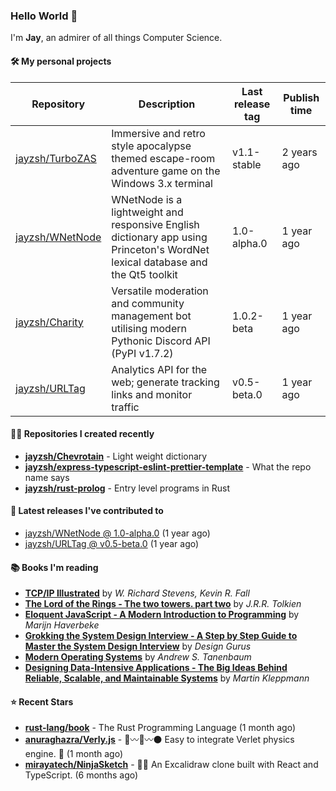 ### Hello World 👋

I'm **Jay**, an admirer of all things Computer Science.

#### 🛠  My personal projects
Repository | Description | Last release tag | Publish time |
-----------|-------------|------------------|--------------|
 [jayzsh/TurboZAS](https://github.com/jayzsh/TurboZAS) | Immersive and retro style apocalypse themed escape-room adventure game on the Windows 3.x terminal | v1.1-stable | 2 years ago
 [jayzsh/WNetNode](https://github.com/jayzsh/WNetNode) | WNetNode is a lightweight and responsive English dictionary app using Princeton's WordNet lexical database and the Qt5 toolkit  | 1.0-alpha.0 | 1 year ago
 [jayzsh/Charity](https://github.com/jayzsh/Charity) | Versatile moderation and community management bot utilising modern Pythonic Discord API (PyPI v1.7.2) | 1.0.2-beta | 1 year ago
 [jayzsh/URLTag](https://github.com/jayzsh/URLTag) | Analytics API for the web; generate tracking links and monitor traffic | v0.5-beta.0 | 1 year ago

#### 👨‍💻 Repositories I created recently
- **[jayzsh/Chevrotain](https://github.com/jayzsh/Chevrotain)** - Light weight dictionary
- **[jayzsh/express-typescript-eslint-prettier-template](https://github.com/jayzsh/express-typescript-eslint-prettier-template)** - What the repo name says
- **[jayzsh/rust-prolog](https://github.com/jayzsh/rust-prolog)** - Entry level programs in Rust

#### 🚀 Latest releases I've contributed to


- [jayzsh/WNetNode @ 1.0-alpha.0](https://github.com/jayzsh/WNetNode/releases/tag/1.0-alpha.0) (1 year ago)
- [jayzsh/URLTag @ v0.5-beta.0](https://github.com/jayzsh/URLTag/releases/tag/v0.5-beta.0) (1 year ago)

#### 📚 Books I'm reading
- **[TCP/IP Illustrated](https://literal.club/jayzsh/book/kevin-r-fall-w-richard-stevens-tcpip-illustrated-2ra1o)** by _W. Richard Stevens, Kevin R. Fall_
- **[The Lord of the Rings - The two towers. part two](https://literal.club/jayzsh/book/the-lord-of-the-rings-n69jk)** by _J.R.R. Tolkien_
- **[Eloquent JavaScript - A Modern Introduction to Programming](https://literal.club/jayzsh/book/eloquent-javascript-fkikd)** by _Marijn Haverbeke_
- **[Grokking the System Design Interview - A Step by Step Guide to Master the System Design Interview](https://literal.club/jayzsh/book/design-gurus-grokking-the-system-design-interview-2wivl)** by _Design Gurus_
- **[Modern Operating Systems](https://literal.club/jayzsh/book/andrew-s-tanenbaum-modern-operating-systems-dejf3)** by _Andrew S. Tanenbaum_
- **[Designing Data-Intensive Applications - The Big Ideas Behind Reliable, Scalable, and Maintainable Systems](https://literal.club/jayzsh/book/designing-data-intensive-applications-i9by0)** by _Martin Kleppmann_

#### ⭐ Recent Stars
- **[rust-lang/book](https://github.com/rust-lang/book)** - The Rust Programming Language (1 month ago)
- **[anuraghazra/Verly.js](https://github.com/anuraghazra/Verly.js)** - :red_circle::wavy_dash::large_blue_circle::wavy_dash::black_circle: Easy to integrate Verlet physics engine. :link:  (1 month ago)
- **[mirayatech/NinjaSketch](https://github.com/mirayatech/NinjaSketch)** - 🥷🏽 An Excalidraw clone built with React and TypeScript. (6 months ago)
